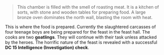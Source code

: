 > This chamber is filled with the smell of roasting meat. It is a kitchen of sorts, with stone and wooden tables for preparing food. A large bronze oven dominates the north wall, blasting the room with heat.

This is where the food is prepared. Currently the slaughtered carcasses of four teenage boys are being prepared for the feast in the feast hall. The cooks are two **goatlings**. They will continue with their task unless attacked by the heroes. The horrific nature of the feast is revealed with a successful **DC 15 Intelligence (Investigation) check**.